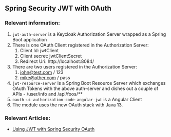 ## Spring Security JWT with OAuth

### Relevant information:

1. `jwt-auth-server` is a Keycloak Authorization Server wrapped as a Spring Boot application
2. There is one OAuth Client registered in the Authorization Server:
   1. Client Id: jwtClient
   2. Client secret: jwtClientSecret
   3. Redirect Uri: http://localhost:8084/
3. There are two users registered in the Authorization Server:
   1. john@test.com / 123
   2. mike@other.com / pass
4. `jwt-resource-server` is a Spring Boot Resource Server which exchanges OAuth Tokens with the above auth-server and dishes out a couple of APIs - /user/info and /api/foos/**
5. `oauth-ui-authorization-code-angular-jwt` is a Angular Client
6. The module uses the new OAuth stack with Java 13.
    
### Relevant Articles:

- [Using JWT with Spring Security OAuth](https://www.baeldung.com/spring-security-oauth-jwt)
